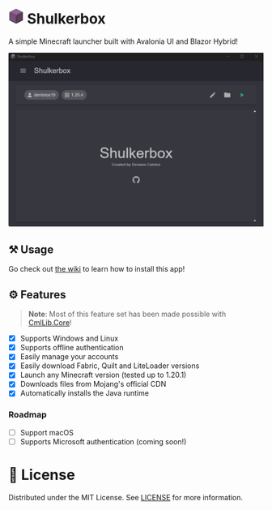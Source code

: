 <h1>
    <img src="docs/icon.png" alt="Icon" height="30">
    <span>Shulkerbox</span>
</h1>

A simple Minecraft launcher built with Avalonia UI and Blazor Hybrid!

![Demo](docs/demo.gif)

## ⚒️ Usage

Go check out [the wiki](https://github.com/dentolos19/Shulkerbox/wiki) to learn how to install this app!

## ⚙️ Features

> **Note**: Most of this feature set has been made possible with [CmlLib.Core](https://github.com/CmlLib/CmlLib.Core)!

- [x] Supports Windows and Linux
- [x] Supports offline authentication
- [x] Easily manage your accounts
- [x] Easily download Fabric, Quilt and LiteLoader versions
- [x] Launch any Minecraft version (tested up to 1.20.1)
- [x] Downloads files from Mojang's official CDN
- [x] Automatically installs the Java runtime

### Roadmap

- [ ] Support macOS
- [ ] Supports Microsoft authentication (coming soon!)

# 📜 License

Distributed under the MIT License. See [LICENSE](./LICENSE) for more information.